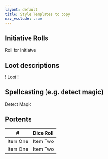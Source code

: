 ```yaml
---
layout: default
title: Style Templates to copy
nav_exclude: true
---
```


## Initiative Rolls

<div class="text-red-000">
 Roll for Initiatve
</div>

## Loot descriptions

<div class="text-green-000">
 ! Loot !
</div>  

## Spellcasting (e.g. detect magic)

<div class="text-blue-000">
  Detect Magic
</div>

## Portents

| #              | Dice Roll |
| :------------: | :------------- |
| Item One       | Item Two       |
| Item One       | Item Two       |
